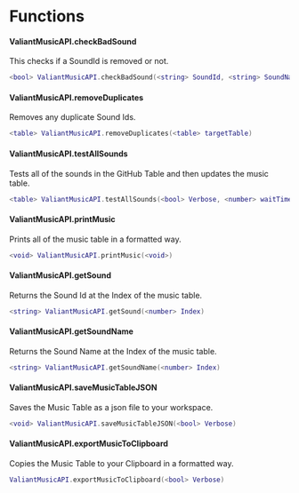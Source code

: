 # Functions

#### ValiantMusicAPI.checkBadSound
This checks if a SoundId is removed or not.

```lua
<bool> ValiantMusicAPI.checkBadSound(<string> SoundId, <string> SoundName, <bool> UseMarketplace, <bool> Verbose)
```

#### ValiantMusicAPI.removeDuplicates
Removes any duplicate Sound Ids.

```lua
<table> ValiantMusicAPI.removeDuplicates(<table> targetTable)
```

#### ValiantMusicAPI.testAllSounds
Tests all of the sounds in the GitHub Table and then updates the music table.

```lua
<table> ValiantMusicAPI.testAllSounds(<bool> Verbose, <number> waitTime, <bool> UseMarketplace)
```

#### ValiantMusicAPI.printMusic
Prints all of the music table in a formatted way.

```lua
<void> ValiantMusicAPI.printMusic(<void>)
```

#### ValiantMusicAPI.getSound
Returns the Sound Id at the Index of the music table.

```lua
<string> ValiantMusicAPI.getSound(<number> Index)
```

#### ValiantMusicAPI.getSoundName
Returns the Sound Name at the Index of the music table.

```lua
<string> ValiantMusicAPI.getSoundName(<number> Index)
```

#### ValiantMusicAPI.saveMusicTableJSON
Saves the Music Table as a json file to your workspace.

```lua
<void> ValiantMusicAPI.saveMusicTableJSON(<bool> Verbose)
```

#### ValiantMusicAPI.exportMusicToClipboard
Copies the Music Table to your Clipboard in a formatted way.

```lua
ValiantMusicAPI.exportMusicToClipboard(<bool> Verbose)
```